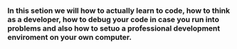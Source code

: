 ### In this setion we will how to actually learn to code, how to think as a developer, how to debug your code in case you run into problems and also how to setuo a professional development enviroment on your own computer.
